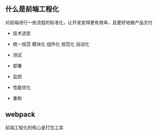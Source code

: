 ## 什么是前端工程化
对前端进行一些流程的标准化，让开发变得更有效率，且更好地做产品交付
- 技术选型
 
- 统一规范
   模块化
   组件化
   规范化
   自动化
- 测试
- 部署
- 监控
- 性能优化
- 重构

## webpack
前端工程化的核心是打包工具